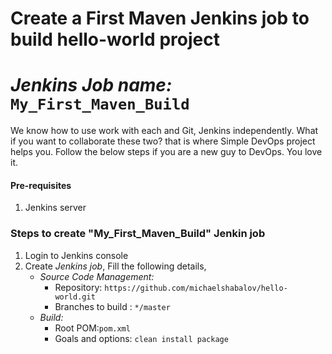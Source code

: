 # Create a First Maven Jenkins job to build hello-world project 
# *Jenkins Job name:* `My_First_Maven_Build`

We know how to use work with each and Git, Jenkins independently. What if you want to collaborate these two? that is where Simple DevOps project helps you. Follow the below steps if you are a new guy to DevOps. You love it. 


#### Pre-requisites

1. Jenkins server 


### Steps to create "My_First_Maven_Build" Jenkin job
1. Login to Jenkins console
1. Create *Jenkins job*, Fill the following details,
   - *Source Code Management:*
      - Repository: `https://github.com/michaelshabalov/hello-world.git`
      - Branches to build : `*/master`  
   - *Build:*
     - Root POM:`pom.xml`
     - Goals and options: `clean install package`
